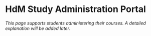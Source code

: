 # HdM Study Administration Portal
_This page supports students administering their courses. A detailed explanation will be added later._
